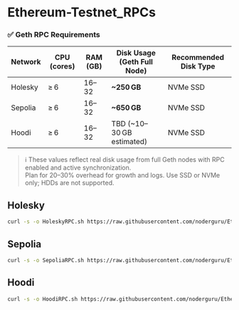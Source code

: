 # Ethereum-Testnet_RPCs

### ✅ Geth RPC Requirements

| Network   | CPU (cores) | RAM (GB)       | Disk Usage (Geth Full Node) | Recommended Disk Type |
|-----------|-------------|----------------|------------------------------|------------------------|
| Holesky   | ≥ 6         | 16–32          | **~250 GB**                  | NVMe SSD               |
| Sepolia   | ≥ 6         | 16–32          | **~650 GB**                  | NVMe SSD               |
| Hoodi     | ≥ 6         | 16–32          | TBD (~10–30 GB estimated)    | NVMe SSD                    |

> ℹ️ These values reflect real disk usage from full Geth nodes with RPC enabled and active synchronization.  
> Plan for 20–30% overhead for growth and logs. Use SSD or NVMe only; HDDs are not supported.

## Holesky
```bash
curl -s -o HoleskyRPC.sh https://raw.githubusercontent.com/noderguru/Ethereum-Testnet_RPCs/main/HoleskyRPC.sh && chmod +x HoleskyRPC.sh && ./HoleskyRPC.sh
```
## Sepolia
```bash
curl -s -o SepoliaRPC.sh https://raw.githubusercontent.com/noderguru/Ethereum-Testnet_RPCs/main/SepoliaRPC.sh && chmod +x SepoliaRPC.sh && ./SepoliaRPC.sh
```
## Hoodi
```bash
curl -s -o HoodiRPC.sh https://raw.githubusercontent.com/noderguru/Ethereum-Testnet_RPCs/main/HoodiRPC.sh && chmod +x HoodiRPC.sh && ./HoodiRPC.sh
```
